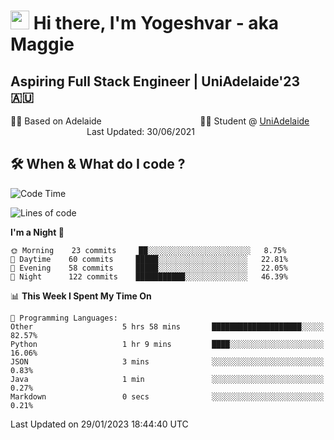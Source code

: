 <h1><img src="https://emojis.slackmojis.com/emojis/images/1531849430/4246/blob-sunglasses.gif?1531849430" width="30"/> Hi there, I'm Yogeshvar - aka Maggie</h1>

## Aspiring Full Stack Engineer | UniAdelaide'23 🇦🇺  
🏂🏻  Based on Adelaide &nbsp;&nbsp;&nbsp;&nbsp;&nbsp;&nbsp;&nbsp;&nbsp;&nbsp;&nbsp;&nbsp;&nbsp;&nbsp;&nbsp;&nbsp;&nbsp;&nbsp;&nbsp;&nbsp;&nbsp;&nbsp;&nbsp;&nbsp;&nbsp;&nbsp;&nbsp;&nbsp;&nbsp;&nbsp;&nbsp;&nbsp;&nbsp;&nbsp;&nbsp;&nbsp;&nbsp;&nbsp;&nbsp;&nbsp;👨‍💻 Student @ [UniAdelaide](https://www.adelaide.edu.au)   &nbsp;&nbsp;&nbsp;&nbsp;&nbsp;&nbsp;&nbsp;&nbsp;&nbsp;&nbsp;&nbsp;&nbsp;&nbsp;&nbsp;&nbsp;&nbsp;&nbsp;&nbsp;&nbsp;&nbsp;&nbsp;&nbsp;&nbsp;&nbsp;&nbsp;&nbsp;&nbsp;&nbsp;&nbsp;&nbsp;&nbsp;Last Updated: 30/06/2021

## 🛠 When & What do I code ?  

<!--START_SECTION:waka-->
![Code Time](http://img.shields.io/badge/Code%20Time-1%2C914%20hrs%2033%20mins-blue)

![Lines of code](https://img.shields.io/badge/From%20Hello%20World%20I%27ve%20Written-2%20Million%20lines%20of%20code-blue)

**I'm a Night 🦉** 

```text
🌞 Morning    23 commits     ██░░░░░░░░░░░░░░░░░░░░░░░   8.75% 
🌆 Daytime    60 commits     █████░░░░░░░░░░░░░░░░░░░░   22.81% 
🌃 Evening    58 commits     █████░░░░░░░░░░░░░░░░░░░░   22.05% 
🌙 Night      122 commits    ███████████░░░░░░░░░░░░░░   46.39%

```


📊 **This Week I Spent My Time On** 

```text
💬 Programming Languages: 
Other                    5 hrs 58 mins       ████████████████████░░░░░   82.57% 
Python                   1 hr 9 mins         ████░░░░░░░░░░░░░░░░░░░░░   16.06% 
JSON                     3 mins              ░░░░░░░░░░░░░░░░░░░░░░░░░   0.83% 
Java                     1 min               ░░░░░░░░░░░░░░░░░░░░░░░░░   0.27% 
Markdown                 0 secs              ░░░░░░░░░░░░░░░░░░░░░░░░░   0.21%

```


 Last Updated on 29/01/2023 18:44:40 UTC
<!--END_SECTION:waka-->
